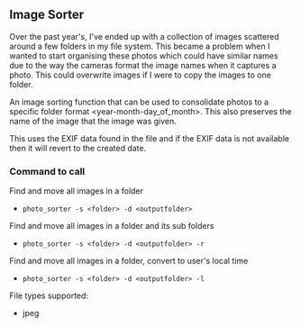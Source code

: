 Image Sorter
-----------------
Over the past year's, I've ended up with a collection of images scattered around a few folders in my file system. 
This became a problem when I wanted to start organising these photos which could have similar names due to the way the 
cameras format the image names when it captures a photo. This could overwrite images if I were to copy the images to 
 one folder.

An image sorting function that can be used to consolidate photos to a specific folder format <year-month-day_of_month>.
This also preserves the name of the image that the image was given.

This uses the EXIF data found in the file and if the EXIF data is not available then it will revert to the created date.

### Command to call
Find and move all images in a folder

- `photo_sorter -s <folder> -d <outputfolder>`

Find and move all images in a folder and its sub folders

- `photo_sorter -s <folder> -d <outputfolder> -r`

Find and move all images in a folder, convert to user's local time

- `photo_sorter -s <folder> -d <outputfolder> -l`

File types supported:

- jpeg
